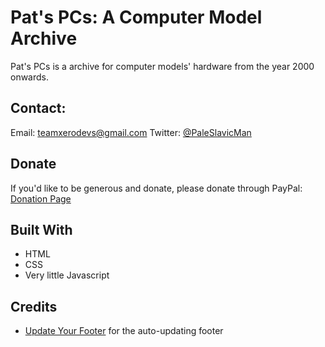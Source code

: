 # Pat's PCs: A Computer Model Archive
Pat's PCs is a archive for computer models' hardware from the year 2000 onwards.

## Contact:
Email: teamxerodevs@gmail.com
Twitter: [@PaleSlavicMan](https://twitter.com/PaleSlavicMan)

## Donate
If you'd like to be generous and donate, please donate through PayPal:
[Donation Page](https://patspcs.github.io/donate.html)

## Built With
* HTML
* CSS
* Very little Javascript

## Credits
* [Update Your Footer](http://updateyourfooter.com/) for the auto-updating footer
